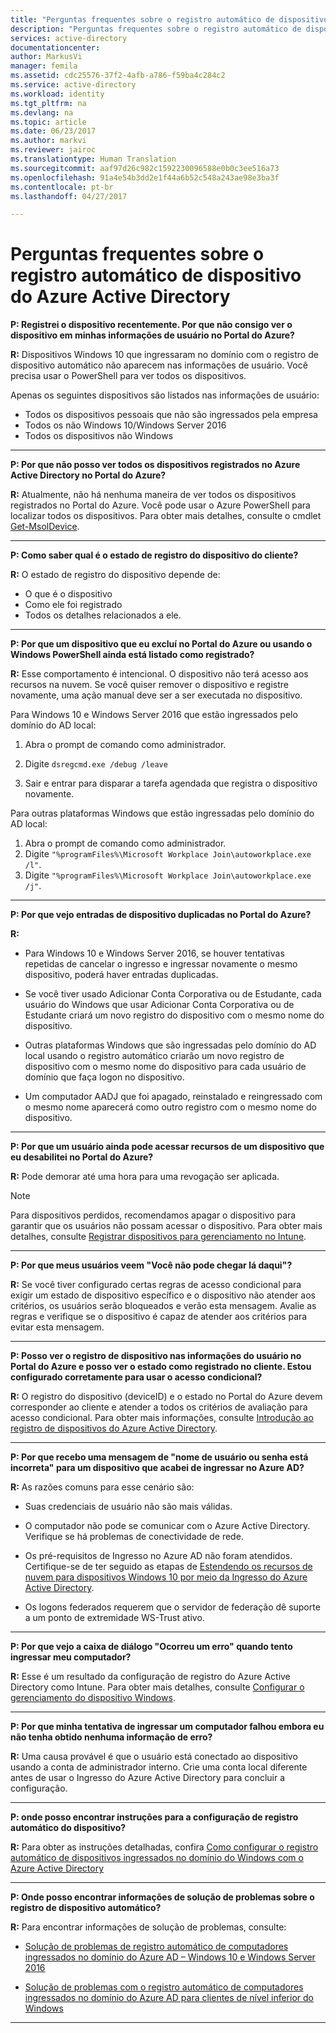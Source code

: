 ```yaml
---
title: "Perguntas frequentes sobre o registro automático de dispositivo do Azure Active Directory | Microsoft Docs"
description: "Perguntas frequentes sobre o registro automático de dispositivo com o Azure Active Directory."
services: active-directory
documentationcenter: 
author: MarkusVi
manager: femila
ms.assetid: cdc25576-37f2-4afb-a786-f59ba4c284c2
ms.service: active-directory
ms.workload: identity
ms.tgt_pltfrm: na
ms.devlang: na
ms.topic: article
ms.date: 06/23/2017
ms.author: markvi
ms.reviewer: jairoc
ms.translationtype: Human Translation
ms.sourcegitcommit: aaf97d26c982c1592230096588e0b0c3ee516a73
ms.openlocfilehash: 91a4e54b3dd2e1f44a6b52c548a243ae98e3ba3f
ms.contentlocale: pt-br
ms.lasthandoff: 04/27/2017

---
```

# <a name="azure-active-directory-automatic-device-registration-faq"></a>Perguntas frequentes sobre o registro automático de dispositivo do Azure Active Directory

**P: Registrei o dispositivo recentemente. Por que não consigo ver o dispositivo em minhas informações de usuário no Portal do Azure?**

**R:** Dispositivos Windows 10 que ingressaram no domínio com o registro de dispositivo automático não aparecem nas informações de usuário.
Você precisa usar o PowerShell para ver todos os dispositivos. 

Apenas os seguintes dispositivos são listados nas informações de usuário:

- Todos os dispositivos pessoais que não são ingressados pela empresa 
- Todos os não Windows 10/Windows Server 2016 
- Todos os dispositivos não Windows 

---

**P: Por que não posso ver todos os dispositivos registrados no Azure Active Directory no Portal do Azure?** 

**R:** Atualmente, não há nenhuma maneira de ver todos os dispositivos registrados no Portal do Azure. Você pode usar o Azure PowerShell para localizar todos os dispositivos. Para obter mais detalhes, consulte o cmdlet [Get-MsolDevice](/powershell/module/msonline/get-msoldevice?view=azureadps-1.0).

--- 

**P: Como saber qual é o estado de registro do dispositivo do cliente?**

**R:** O estado de registro do dispositivo depende de:

- O que é o dispositivo
- Como ele foi registrado 
- Todos os detalhes relacionados a ele. 
 

---

**P: Por que um dispositivo que eu excluí no Portal do Azure ou usando o Windows PowerShell ainda está listado como registrado?**

**R:** Esse comportamento é intencional. O dispositivo não terá acesso aos recursos na nuvem. Se você quiser remover o dispositivo e registre novamente, uma ação manual deve ser a ser executada no dispositivo. 

Para Windows 10 e Windows Server 2016 que estão ingressados pelo domínio do AD local:

1.  Abra o prompt de comando como administrador.

2.  Digite `dsregcmd.exe /debug /leave`

3.  Sair e entrar para disparar a tarefa agendada que registra o dispositivo novamente. 

Para outras plataformas Windows que estão ingressadas pelo domínio do AD local:

1.  Abra o prompt de comando como administrador.
2.  Digite `"%programFiles%\Microsoft Workplace Join\autoworkplace.exe /l"`.
3.  Digite `"%programFiles%\Microsoft Workplace Join\autoworkplace.exe /j"`.

---

**P: Por que vejo entradas de dispositivo duplicadas no Portal do Azure?**

**R:**

-   Para Windows 10 e Windows Server 2016, se houver tentativas repetidas de cancelar o ingresso e ingressar novamente o mesmo dispositivo, poderá haver entradas duplicadas. 

-   Se você tiver usado Adicionar Conta Corporativa ou de Estudante, cada usuário do Windows que usar Adicionar Conta Corporativa ou de Estudante criará um novo registro do dispositivo com o mesmo nome do dispositivo.

-   Outras plataformas Windows que são ingressadas pelo domínio do AD local usando o registro automático criarão um novo registro de dispositivo com o mesmo nome do dispositivo para cada usuário de domínio que faça logon no dispositivo. 

-   Um computador AADJ que foi apagado, reinstalado e reingressado com o mesmo nome aparecerá como outro registro com o mesmo nome do dispositivo.

---

**P: Por que um usuário ainda pode acessar recursos de um dispositivo que eu desabilitei no Portal do Azure?**

**R:** Pode demorar até uma hora para uma revogação ser aplicada.

>[!Note] 
>Para dispositivos perdidos, recomendamos apagar o dispositivo para garantir que os usuários não possam acessar o dispositivo. Para obter mais detalhes, consulte [Registrar dispositivos para gerenciamento no Intune](https://docs.microsoft.com/intune/deploy-use/enroll-devices-in-microsoft-intune). 


---

**P: Por que meus usuários veem "Você não pode chegar lá daqui"?**

**R:** Se você tiver configurado certas regras de acesso condicional para exigir um estado de dispositivo específico e o dispositivo não atender aos critérios, os usuários serão bloqueados e verão esta mensagem. Avalie as regras e verifique se o dispositivo é capaz de atender aos critérios para evitar esta mensagem.

---


**P: Posso ver o registro de dispositivo nas informações do usuário no Portal do Azure e posso ver o estado como registrado no cliente. Estou configurado corretamente para usar o acesso condicional?**

**R:** O registro do dispositivo (deviceID) e o estado no Portal do Azure devem corresponder ao cliente e atender a todos os critérios de avaliação para acesso condicional. Para obter mais informações, consulte [Introdução ao registro de dispositivos do Azure Active Directory](active-directory-device-registration.md).

---

**P: Por que recebo uma mensagem de "nome de usuário ou senha está incorreta" para um dispositivo que acabei de ingressar no Azure AD?**

**R:** As razões comuns para esse cenário são:

- Suas credenciais de usuário não são mais válidas.

- O computador não pode se comunicar com o Azure Active Directory. Verifique se há problemas de conectividade de rede.

- Os pré-requisitos de Ingresso no Azure AD não foram atendidos. Certifique-se de ter seguido as etapas de [Estendendo os recursos de nuvem para dispositivos Windows 10 por meio da Ingresso do Azure Active Directory](active-directory-azureadjoin-overview.md).  

- Os logons federados requerem que o servidor de federação dê suporte a um ponto de extremidade WS-Trust ativo. 

---

**P: Por que vejo a caixa de diálogo "Ocorreu um erro" quando tento ingressar meu computador?**

**R:** Esse é um resultado da configuração de registro do Azure Active Directory como Intune. Para obter mais detalhes, consulte [Configurar o gerenciamento do dispositivo Windows](https://docs.microsoft.com/intune/deploy-use/set-up-windows-device-management-with-microsoft-intune#azure-active-directory-enrollment).  

---

**P: Por que minha tentativa de ingressar um computador falhou embora eu não tenha obtido nenhuma informação de erro?**

**R:** Uma causa provável é que o usuário está conectado ao dispositivo usando a conta de administrador interno. Crie uma conta local diferente antes de usar o Ingresso do Azure Active Directory para concluir a configuração. 

---

**P: onde posso encontrar instruções para a configuração de registro automático do dispositivo?**

**R:** Para obter as instruções detalhadas, confira [Como configurar o registro automático de dispositivos ingressados no domínio do Windows com o Azure Active Directory](active-directory-conditional-access-automatic-device-registration-setup.md)

---

**P: Onde posso encontrar informações de solução de problemas sobre o registro de dispositivo automático?**

**R:** Para encontrar informações de solução de problemas, consulte:

- [Solução de problemas de registro automático de computadores ingressados no domínio do Azure AD – Windows 10 e Windows Server 2016](active-directory-device-registration-troubleshoot-windows.md)

- [Solução de problemas com o registro automático de computadores ingressados no domínio do Azure AD para clientes de nível inferior do Windows](active-directory-device-registration-troubleshoot-windows-legacy.md)
 
---


